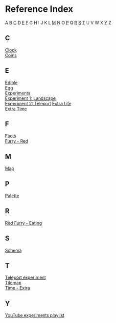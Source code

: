 # Reference Index

A B [C](#c) D [E](#e) [F](#f) G H I
J K L [M](#m) N O [P](#p) Q [R](#r) 
[S](#s) [T](#t) U V W X [Y](#y) Z

## C
[Clock](tilemap.md#tile-03)  
[Coins](tilemap.md#tile-01)

## E
[Edible](tilemap.md#tiles-10-to-190)  
[Egg](tilemap.md#tile-02)  
[Experiments](experiments.md)  
[Experiment 1: Landscape](experiments/experiment1.md)  
[Experiment 2: Teleport](experiments/experiment2.md)
[Extra Life](tilemap.md#tile-02)  
[Extra Time](tilemap.md#tile-03)  

## F
[Facts](facts.md)  
[Furry - Red](#R)

## M
[Map](map_schema.md)

## P
[Palette](palette.md)

## R
[Red Furry - Eating](tilemap.md#tiles-11-to-191)

## S
[Schema](map_schema.md)

## T
[Teleport experiment](experiments/experiment2.md)  
[Tilemap](tilemap.md)  
[Time - Extra](tilemap.md#tile-03)  

## Y
[YouTube experiments playlist](https://www.youtube.com/playlist?list=PLjTRBUwQYI14I0n8tNQtZICVa9EvJeti3)